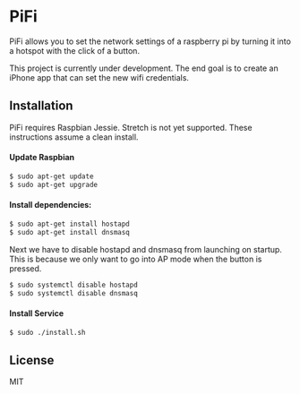 # PiFi

PiFi allows you to set the network settings of a raspberry pi by turning it into a hotspot with the click of a button.

This project is currently under development. The end goal is to create an iPhone app that can set the new wifi credentials.


## Installation

PiFi requires Raspbian Jessie. Stretch is not yet supported. These instructions assume a clean install.

#### Update Raspbian
```sh
$ sudo apt-get update
$ sudo apt-get upgrade
```

#### Install dependencies:

```sh
$ sudo apt-get install hostapd
$ sudo apt-get install dnsmasq
```

Next we have to disable hostapd and dnsmasq from launching on startup. This is because we only want to go into AP mode when the button is pressed.

```sh
$ sudo systemctl disable hostapd
$ sudo systemctl disable dnsmasq
```

#### Install Service

```sh
$ sudo ./install.sh
```

License
----

MIT

